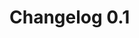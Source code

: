 <!-- 
aogonn - changelog
copyright by Marcel Ebbrecht, 2019 <marcel.ebbrecht@googlemail.com>
-->

# Changelog 0.1

